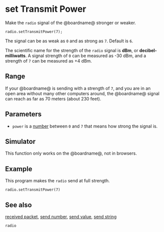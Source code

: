 # set Transmit Power

Make the ``radio`` signal of the @boardname@ stronger or weaker.

```sig
radio.setTransmitPower(7);
```

The signal can be as weak as `0` and as strong as `7`. Default is ``6``.

The scientific name for the strength of the ``radio`` signal is
**dBm**, or **decibel-milliwatts**. A signal strength of `0`
can be measured as -30 dBm, and a strength of `7` can be
measured as +4 dBm.

## Range

If your @boardname@ is sending with a strength of `7`, and you are in
an open area without many other computers around, the @boardname@ signal
can reach as far as 70 meters (about 230 feet).

## Parameters

* ``power`` is a [number](/types/number) between ``0`` and ``7`` that means how strong the signal is.

## Simulator

This function only works on the @boardname@, not in browsers.

## Example

This program makes the ``radio`` send at full strength.

```blocks
radio.setTransmitPower(7)
```

## See also

[received packet](/makecode-blockeditor/reference/radio/received-packet),
[send number](/makecode-blockeditor/reference/radio/send-number),
[send value](/makecode-blockeditor/reference/radio/send-value),
[send string](/makecode-blockeditor/reference/radio/send-string)

```package
radio
```